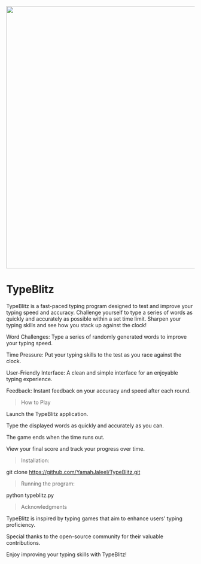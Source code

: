 <div align="center">
  <img src="https://media.giphy.com/media/xonOzxf2M8hNu/giphy.gif" width="700"/>
</div>

# TypeBlitz

TypeBlitz is a fast-paced typing program designed to test and improve your typing speed and accuracy. Challenge yourself to type a series of words as quickly and accurately as possible within a set time limit. Sharpen your typing skills and see how you stack up against the clock!

Word Challenges: Type a series of randomly generated words to improve your typing speed.

Time Pressure: Put your typing skills to the test as you race against the clock.

User-Friendly Interface: A clean and simple interface for an enjoyable typing experience.

Feedback: Instant feedback on your accuracy and speed after each round.

> How to Play

Launch the TypeBlitz application.

Type the displayed words as quickly and accurately as you can.

The game ends when the time runs out.

View your final score and track your progress over time.

> Installation:

git clone https://github.com/YamahJaleel/TypeBlitz.git

> Running the program: 

python typeblitz.py

> Acknowledgments

TypeBlitz is inspired by typing games that aim to enhance users' typing proficiency. 

Special thanks to the open-source community for their valuable contributions.

Enjoy improving your typing skills with TypeBlitz!
